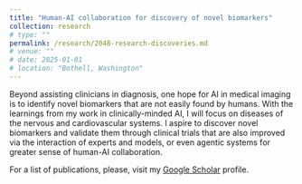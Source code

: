 ```yaml
---
title: "Human-AI collaboration for discovery of novel biomarkers" 
collection: research
# type: ""
permalink: /research/2048-research-discoveries.md
# venue: ""
# date: 2025-01-01
# location: "Bothell, Washington"
---
```


Beyond assisting clinicians in diagnosis, one hope for AI in medical imaging is to identify novel biomarkers that are not easily found by humans. With the learnings from my work in clinically-minded AI, I will focus on diseases of the nervous and cardiovascular systems. I aspire to discover novel biomarkers and validate them through clinical trials that are also improved via the interaction of experts and models, or even agentic systems for greater sense of human-AI collaboration. 

For a list of publications, please, visit my [Google Scholar](https://scholar.google.com/citations?user=ZX9sqrkAAAAJ&hl=en) profile. 
